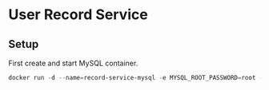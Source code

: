 # User Record Service

## Setup

First create and start MySQL container.

```powershell
docker run -d --name=record-service-mysql -e MYSQL_ROOT_PASSWORD=root -e MYSQL_DATABASE=user-records -e MYSQL_USER=admin -e MYSQL_PASSWORD=admin -p 3306:3306 mysql:latest
```
